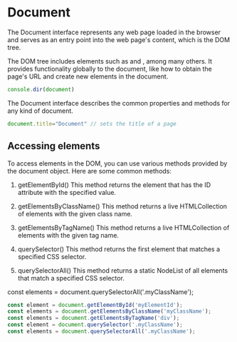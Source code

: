 # Document

The Document interface represents any web page loaded in the browser and serves as an entry point into the web page's content, which is the DOM tree.

The DOM tree includes elements such as <body> and <table>, among many others. It provides functionality globally to the document, like how to obtain the page's URL and create new elements in the document.
```js
console.dir(document)
```
The Document interface describes the common properties and methods for any kind of document.

```js
document.title="Document" // sets the title of a page
```

## Accessing elements

To access elements in the DOM, you can use various methods provided by the document object. Here are some common methods:

1. getElementById()
This method returns the element that has the ID attribute with the specified value.

2. getElementsByClassName()
This method returns a live HTMLCollection of elements with the given class name.

3. getElementsByTagName()
This method returns a live HTMLCollection of elements with the given tag name.

4. querySelector()
This method returns the first element that matches a specified CSS selector.

5. querySelectorAll()
This method returns a static NodeList of all elements that match a specified CSS selector.

const elements = document.querySelectorAll('.myClassName');

```js
const element = document.getElementById('myElementId');
const elements = document.getElementsByClassName('myClassName');
const elements = document.getElementsByTagName('div');
const element = document.querySelector('.myClassName');
const elements = document.querySelectorAll('.myClassName');
```